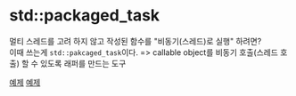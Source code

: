# std::packaged_task

멀티 스레드를 고려 하지 않고 작성된 함수를 "비동기(스레드)로 실행" 하려면?  
이때 쓰는게 `std::pakcaged_task`이다. => callable object를 비동기 호출(스레드 호출) 할 수 있도록 래퍼를 만드는 도구

[예제](./packaged_task1.cpp)
[예제](./packaged_task2.cpp)